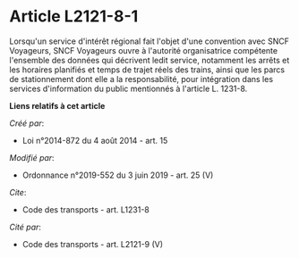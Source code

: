 # Article L2121-8-1

Lorsqu'un service d'intérêt régional fait l'objet d'une convention avec SNCF Voyageurs, SNCF Voyageurs ouvre à l'autorité
organisatrice compétente l'ensemble des données qui décrivent ledit service, notamment les arrêts et les horaires planifiés
et temps de trajet réels des trains, ainsi que les parcs de stationnement dont elle a la responsabilité, pour intégration
dans les services d'information du public mentionnés à l'article L. 1231-8.

**Liens relatifs à cet article**

_Créé par_:

  - Loi n°2014-872 du 4 août 2014 - art. 15

_Modifié par_:

  - Ordonnance n°2019-552 du 3 juin 2019 - art. 25 (V)

_Cite_:

  - Code des transports - art. L1231-8

_Cité par_:

  - Code des transports - art. L2121-9 (V)
